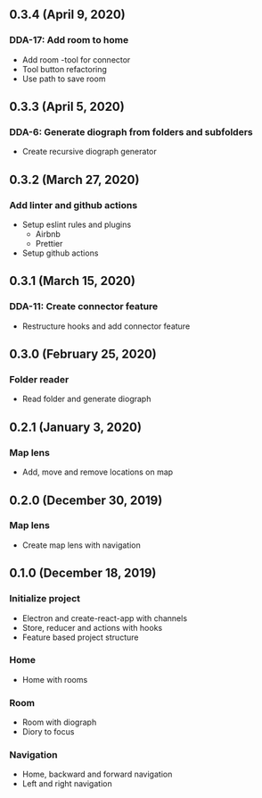 ## 0.3.4 (April 9, 2020)

### DDA-17: Add room to home

* Add room -tool for connector
* Tool button refactoring
* Use path to save room

## 0.3.3 (April 5, 2020)

### DDA-6: Generate diograph from folders and subfolders

* Create recursive diograph generator

## 0.3.2 (March 27, 2020)

### Add linter and github actions

* Setup eslint rules and plugins
    * Airbnb
    * Prettier 
* Setup github actions
 
## 0.3.1 (March 15, 2020)

### DDA-11: Create connector feature

* Restructure hooks and add connector feature

## 0.3.0 (February 25, 2020)

### Folder reader

* Read folder and generate diograph

## 0.2.1 (January 3, 2020)

### Map lens

* Add, move and remove locations on map

## 0.2.0 (December 30, 2019)

### Map lens

* Create map lens with navigation

## 0.1.0 (December 18, 2019)

### Initialize project

* Electron and create-react-app with channels
* Store, reducer and actions with hooks
* Feature based project structure

### Home

* Home with rooms

### Room

* Room with diograph
* Diory to focus

### Navigation

* Home, backward and forward navigation
* Left and right navigation
